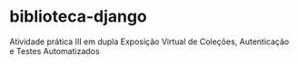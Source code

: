 # biblioteca-django
Atividade prática III em dupla Exposição Virtual de Coleções, Autenticação e Testes Automatizados
